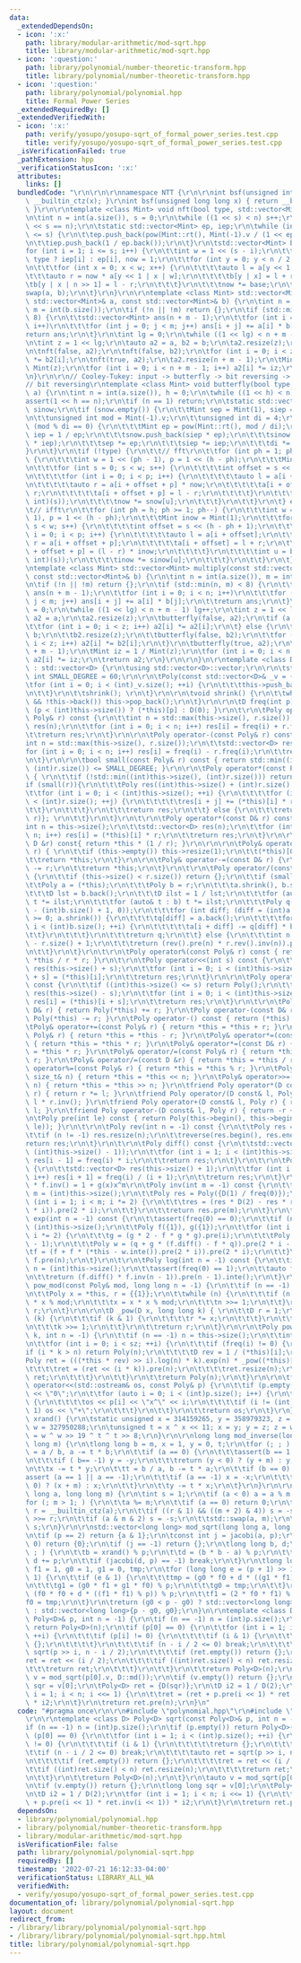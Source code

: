 ```yaml
---
data:
  _extendedDependsOn:
  - icon: ':x:'
    path: library/modular-arithmetic/mod-sqrt.hpp
    title: library/modular-arithmetic/mod-sqrt.hpp
  - icon: ':question:'
    path: library/polynomial/number-theoretic-transform.hpp
    title: library/polynomial/number-theoretic-transform.hpp
  - icon: ':question:'
    path: library/polynomial/polynomial.hpp
    title: Formal Power Series
  _extendedRequiredBy: []
  _extendedVerifiedWith:
  - icon: ':x:'
    path: verify/yosupo/yosupo-sqrt_of_formal_power_series.test.cpp
    title: verify/yosupo/yosupo-sqrt_of_formal_power_series.test.cpp
  _isVerificationFailed: true
  _pathExtension: hpp
  _verificationStatusIcon: ':x:'
  attributes:
    links: []
  bundledCode: "\r\n\r\n\r\nnamespace NTT {\r\n\r\nint bsf(unsigned int x) { return\
    \ __builtin_ctz(x); }\r\nint bsf(unsigned long long x) { return __builtin_ctzll(x);\
    \ }\r\n\r\ntemplate <class Mint> void nft(bool type, std::vector<Mint>& a) {\r\
    \n\tint n = int(a.size()), s = 0;\r\n\twhile ((1 << s) < n) s++;\r\n\tassert(1\
    \ << s == n);\r\n\tstatic std::vector<Mint> ep, iep;\r\n\twhile (int(ep.size())\
    \ <= s) {\r\n\t\tep.push_back(pow(Mint::rt(), Mint(-1).v / (1 << ep.size())));\r\
    \n\t\tiep.push_back(1 / ep.back());\r\n\t}\r\n\tstd::vector<Mint> b(n);\r\n\t\
    for (int i = 1; i <= s; i++) {\r\n\t\tint w = 1 << (s - i);\r\n\t\tMint base =\
    \ type ? iep[i] : ep[i], now = 1;\r\n\t\tfor (int y = 0; y < n / 2; y += w) {\r\
    \n\t\t\tfor (int x = 0; x < w; x++) {\r\n\t\t\t\tauto l = a[y << 1 | x];\r\n\t\
    \t\t\tauto r = now * a[y << 1 | x | w];\r\n\t\t\t\tb[y | x] = l + r;\r\n\t\t\t\
    \tb[y | x | n >> 1] = l - r;\r\n\t\t\t}\r\n\t\t\tnow *= base;\r\n\t\t}\r\n\t\t\
    swap(a, b);\r\n\t}\r\n}\r\n\r\ntemplate <class Mint> std::vector<Mint> multiply_nft(const\
    \ std::vector<Mint>& a, const std::vector<Mint>& b) {\r\n\tint n = int(a.size()),\
    \ m = int(b.size());\r\n\tif (!n || !m) return {};\r\n\tif (std::min(n, m) <=\
    \ 8) {\r\n\t\tstd::vector<Mint> ans(n + m - 1);\r\n\t\tfor (int i = 0; i < n;\
    \ i++)\r\n\t\t\tfor (int j = 0; j < m; j++) ans[i + j] += a[i] * b[j];\r\n\t\t\
    return ans;\r\n\t}\r\n\tint lg = 0;\r\n\twhile ((1 << lg) < n + m - 1) lg++;\r\
    \n\tint z = 1 << lg;\r\n\tauto a2 = a, b2 = b;\r\n\ta2.resize(z);\r\n\tb2.resize(z);\r\
    \n\tnft(false, a2);\r\n\tnft(false, b2);\r\n\tfor (int i = 0; i < z; i++) a2[i]\
    \ *= b2[i];\r\n\tnft(true, a2);\r\n\ta2.resize(n + m - 1);\r\n\tMint iz = 1 /\
    \ Mint(z);\r\n\tfor (int i = 0; i < n + m - 1; i++) a2[i] *= iz;\r\n\treturn a2;\r\
    \n}\r\n\r\n// Cooley-Tukey: input -> butterfly -> bit reversing -> output \r\n\
    // bit reversing\r\ntemplate <class Mint> void butterfly(bool type, std::vector<Mint>&\
    \ a) {\r\n\tint n = int(a.size()), h = 0;\r\n\twhile ((1 << h) < n) h++;\r\n\t\
    assert(1 << h == n);\r\n\tif (n == 1) return;\r\n\tstatic std::vector<Mint> snow,\
    \ sinow;\r\n\tif (snow.empty()) {\r\n\t\tMint sep = Mint(1), siep = Mint(1);\r\
    \n\t\tunsigned int mod = Mint(-1).v;\r\n\t\tunsigned int di = 4;\r\n\t\twhile\
    \ (mod % di == 0) {\r\n\t\t\tMint ep = pow(Mint::rt(), mod / di);\r\n\t\t\tMint\
    \ iep = 1 / ep;\r\n\t\t\tsnow.push_back(siep * ep);\r\n\t\t\tsinow.push_back(sep\
    \ * iep);\r\n\t\t\tsep *= ep;\r\n\t\t\tsiep *= iep;\r\n\t\t\tdi *= 2;\r\n\t\t\
    }\r\n\t}\r\n\tif (!type) {\r\n\t\t// fft\r\n\t\tfor (int ph = 1; ph <= h; ph++)\
    \ {\r\n\t\t\tint w = 1 << (ph - 1), p = 1 << (h - ph);\r\n\t\t\tMint now = Mint(1);\r\
    \n\t\t\tfor (int s = 0; s < w; s++) {\r\n\t\t\t\tint offset = s << (h - ph + 1);\r\
    \n\t\t\t\tfor (int i = 0; i < p; i++) {\r\n\t\t\t\t\tauto l = a[i + offset];\r\
    \n\t\t\t\t\tauto r = a[i + offset + p] * now;\r\n\t\t\t\t\ta[i + offset] = l +\
    \ r;\r\n\t\t\t\t\ta[i + offset + p] = l - r;\r\n\t\t\t\t}\r\n\t\t\t\tint u = bsf(~(unsigned\
    \ int)(s));\r\n\t\t\t\tnow *= snow[u];\r\n\t\t\t}\r\n\t\t}\r\n\t} else {\r\n\t\
    \t// ifft\r\n\t\tfor (int ph = h; ph >= 1; ph--) {\r\n\t\t\tint w = 1 << (ph -\
    \ 1), p = 1 << (h - ph);\r\n\t\t\tMint inow = Mint(1);\r\n\t\t\tfor (int s = 0;\
    \ s < w; s++) {\r\n\t\t\t\tint offset = s << (h - ph + 1);\r\n\t\t\t\tfor (int\
    \ i = 0; i < p; i++) {\r\n\t\t\t\t\tauto l = a[i + offset];\r\n\t\t\t\t\tauto\
    \ r = a[i + offset + p];\r\n\t\t\t\t\ta[i + offset] = l + r;\r\n\t\t\t\t\ta[i\
    \ + offset + p] = (l - r) * inow;\r\n\t\t\t\t}\r\n\t\t\t\tint u = bsf(~(unsigned\
    \ int)(s));\r\n\t\t\t\tinow *= sinow[u];\r\n\t\t\t}\r\n\t\t}\r\n\t}\r\n}\r\n\r\
    \ntemplate <class Mint> std::vector<Mint> multiply(const std::vector<Mint>& a,\
    \ const std::vector<Mint>& b) {\r\n\tint n = int(a.size()), m = int(b.size());\r\
    \n\tif (!n || !m) return {};\r\n\tif (std::min(n, m) < 8) {\r\n\t\tstd::vector<Mint>\
    \ ans(n + m - 1);\r\n\t\tfor (int i = 0; i < n; i++)\r\n\t\t\tfor (int j = 0;\
    \ j < m; j++) ans[i + j] += a[i] * b[j];\r\n\t\treturn ans;\r\n\t}\r\n\tint lg\
    \ = 0;\r\n\twhile ((1 << lg) < n + m - 1) lg++;\r\n\tint z = 1 << lg;\r\n\tauto\
    \ a2 = a;\r\n\ta2.resize(z);\r\n\tbutterfly(false, a2);\r\n\tif (a == b) {\r\n\
    \t\tfor (int i = 0; i < z; i++) a2[i] *= a2[i];\r\n\t} else {\r\n\t\tauto b2 =\
    \ b;\r\n\t\tb2.resize(z);\r\n\t\tbutterfly(false, b2);\r\n\t\tfor (int i = 0;\
    \ i < z; i++) a2[i] *= b2[i];\r\n\t}\r\n\tbutterfly(true, a2);\r\n\ta2.resize(n\
    \ + m - 1);\r\n\tMint iz = 1 / Mint(z);\r\n\tfor (int i = 0; i < n + m - 1; i++)\
    \ a2[i] *= iz;\r\n\treturn a2;\r\n}\r\n\r\n}\n\r\ntemplate <class D> struct Poly\
    \ : std::vector<D> {\r\n\tusing std::vector<D>::vector;\r\n\r\n\tstatic const\
    \ int SMALL_DEGREE = 60;\r\n\r\n\tPoly(const std::vector<D>& _v = {}) { \r\n\t\
    \tfor (int i = 0; i < (int)_v.size(); ++i) {\r\n\t\t\tthis->push_back(_v[i]);\r\
    \n\t\t}\r\n\t\tshrink(); \r\n\t}\r\n\r\n\tvoid shrink() {\r\n\t\twhile (this->size()\
    \ && !this->back()) this->pop_back();\r\n\t}\r\n\r\n\tD freq(int p) const { return\
    \ (p < (int)this->size()) ? (*this)[p] : D(0); }\r\n\t\r\n\tPoly operator+(const\
    \ Poly& r) const {\r\n\t\tint n = std::max(this->size(), r.size());\r\n\t\tstd::vector<D>\
    \ res(n);\r\n\t\tfor (int i = 0; i < n; i++) res[i] = freq(i) + r.freq(i);\r\n\
    \t\treturn res;\r\n\t}\r\n\r\n\tPoly operator-(const Poly& r) const {\r\n\t\t\
    int n = std::max(this->size(), r.size());\r\n\t\tstd::vector<D> res(n);\r\n\t\t\
    for (int i = 0; i < n; i++) res[i] = freq(i) - r.freq(i);\r\n\t\treturn res;\r\
    \n\t}\r\n\r\n\tbool small(const Poly& r) const { return std::min((int)this->size(),\
    \ (int)r.size()) <= SMALL_DEGREE; }\r\n\r\n\tPoly operator*(const Poly& r) const\
    \ { \r\n\t\tif (!std::min((int)this->size(), (int)r.size())) return {};\r\n\t\t\
    if (small(r)){\r\n\t\t\tPoly res((int)this->size() + (int)r.size() - 1);\r\n\t\
    \t\tfor (int i = 0; i < (int)this->size(); ++i) {\r\n\t\t\t\tfor (int j = 0; j\
    \ < (int)r.size(); ++j) {\r\n\t\t\t\t\tres[i + j] += (*this)[i] * r[j];\r\n\t\t\
    \t\t}\r\n\t\t\t}\r\n\t\t\treturn res;\r\n\t\t} else {\r\n\t\t\treturn {NTT::multiply((*this),\
    \ r)}; \r\n\t\t}\r\n\t}\r\n\t\r\n\tPoly operator*(const D& r) const {\r\n\t\t\
    int n = this->size();\r\n\t\tstd::vector<D> res(n);\r\n\t\tfor (int i = 0; i <\
    \ n; i++) res[i] = (*this)[i] * r;\r\n\t\treturn res;\r\n\t}\r\n\r\n\tPoly operator/(const\
    \ D &r) const{ return *this * (1 / r); }\r\n\r\n\r\n\tPoly& operator+=(const D&\
    \ r) { \r\n\t\tif (this->empty()) this->resize(1);\r\n\t\t(*this)[0] += r;\r\n\
    \t\treturn *this;\r\n\t}\r\n\r\n\tPoly& operator-=(const D& r) {\r\n\t\t(*this)[0]\
    \ -= r;\r\n\t\treturn *this;\r\n\t}\r\n\t\r\n\tPoly operator/(const Poly& r) const\
    \ {\r\n\t\tif (this->size() < r.size()) return {};\r\n\t\tif (small(r)) {\r\n\t\
    \t\tPoly a = (*this);\r\n\t\t\tPoly b = r;\r\n\t\t\ta.shrink(), b.shrink();\r\n\
    \t\t\tD lst = b.back();\r\n\t\t\tD ilst = 1 / lst;\r\n\t\t\tfor (auto& t : a)\
    \ t *= ilst;\r\n\t\t\tfor (auto& t : b) t *= ilst;\r\n\t\t\tPoly q(std::max((int)a.size()\
    \ - (int)b.size() + 1, 0));\r\n\t\t\tfor (int diff; (diff = (int)a.size() - (int)b.size())\
    \ >= 0; a.shrink()) {\r\n\t\t\t\tq[diff] = a.back();\r\n\t\t\t\tfor (int i = 0;\
    \ i < (int)b.size(); ++i) {\r\n\t\t\t\t\ta[i + diff] -= q[diff] * b[i];\r\n\t\t\
    \t\t}\r\n\t\t\t}\r\n\t\t\treturn q;\r\n\t\t} else {\r\n\t\t\tint n = (int)this->size()\
    \ - r.size() + 1;\r\n\t\t\treturn (rev().pre(n) * r.rev().inv(n)).pre(n).rev(n);\r\
    \n\t\t}\r\n\t}\r\n\t\r\n\tPoly operator%(const Poly& r) const { return *this -\
    \ *this / r * r; }\r\n\t\r\n\tPoly operator<<(int s) const {\r\n\t\tstd::vector<D>\
    \ res(this->size() + s);\r\n\t\tfor (int i = 0; i < (int)this->size(); i++) res[i\
    \ + s] = (*this)[i];\r\n\t\treturn res;\r\n\t}\r\n\r\n\tPoly operator>>(int s)\
    \ const {\r\n\t\tif ((int)this->size() <= s) return Poly();\r\n\t\tstd::vector<D>\
    \ res(this->size() - s);\r\n\t\tfor (int i = 0; i < (int)this->size() - s; i++)\
    \ res[i] = (*this)[i + s];\r\n\t\treturn res;\r\n\t}\r\n\t\r\n\tPoly operator+(const\
    \ D& r) { return Poly(*this) += r; }\r\n\tPoly operator-(const D& r) { return\
    \ Poly(*this) -= r; }\r\n\tPoly operator-() const { return (*this) * -1; } \r\n\
    \tPoly& operator+=(const Poly& r) { return *this = *this + r; }\r\n\tPoly& operator-=(const\
    \ Poly& r) { return *this = *this - r; }\r\n\tPoly& operator*=(const Poly& r)\
    \ { return *this = *this * r; }\r\n\tPoly& operator*=(const D& r) { return *this\
    \ = *this * r; }\r\n\tPoly& operator/=(const Poly& r) { return *this = *this /\
    \ r; }\r\n\tPoly& operator/=(const D &r) { return *this = *this / r; }\r\n\tPoly&\
    \ operator%=(const Poly& r) { return *this = *this % r; }\r\n\tPoly& operator<<=(const\
    \ size_t& n) { return *this = *this << n; }\r\n\tPoly& operator>>=(const size_t&\
    \ n) { return *this = *this >> n; }\r\n\tfriend Poly operator*(D const& l, Poly\
    \ r) { return r *= l; }\r\n\tfriend Poly operator/(D const& l, Poly r) { return\
    \ l * r.inv(); }\r\n\tfriend Poly operator+(D const& l, Poly r) { return r +=\
    \ l; }\r\n\tfriend Poly operator-(D const& l, Poly r) { return -r + l; }\r\n\r\
    \n\tPoly pre(int le) const { return Poly(this->begin(), this->begin() + std::min((int)this->size(),\
    \ le)); }\r\n\t\r\n\tPoly rev(int n = -1) const {\r\n\t\tPoly res = *this;\r\n\
    \t\tif (n != -1) res.resize(n);\r\n\t\treverse(res.begin(), res.end());\r\n\t\t\
    return res;\r\n\t}\r\n\t\r\n\tPoly diff() const {\r\n\t\tstd::vector<D> res(std::max(0,\
    \ (int)this->size() - 1));\r\n\t\tfor (int i = 1; i < (int)this->size(); i++)\
    \ res[i - 1] = freq(i) * i;\r\n\t\treturn res;\r\n\t}\r\n\t\r\n\tPoly inte() const\
    \ {\r\n\t\tstd::vector<D> res(this->size() + 1);\r\n\t\tfor (int i = 0; i < (int)this->size();\
    \ i++) res[i + 1] = freq(i) / (i + 1);\r\n\t\treturn res;\r\n\t}\r\n\r\n\t// f\
    \ * f.inv() = 1 + g(x)x^m\r\n\tPoly inv(int m = -1) const {\r\n\t\tif (m == -1)\
    \ m = (int)this->size();\r\n\t\tPoly res = Poly({D(1) / freq(0)});\r\n\t\tfor\
    \ (int i = 1; i < m; i *= 2) {\r\n\t\t\tres = (res * D(2) - res * res * pre(2\
    \ * i)).pre(2 * i);\r\n\t\t}\r\n\t\treturn res.pre(m);\r\n\t}\r\n\t\r\n\tPoly\
    \ exp(int n = -1) const {\r\n\t\tassert(freq(0) == 0);\r\n\t\tif (n == -1) n =\
    \ (int)this->size();\r\n\t\tPoly f({1}), g({1});\r\n\t\tfor (int i = 1; i < n;\
    \ i *= 2) {\r\n\t\t\tg = (g * 2 - f * g * g).pre(i);\r\n\t\t\tPoly q = diff().pre(i\
    \ - 1);\r\n\t\t\tPoly w = (q + g * (f.diff() - f * q)).pre(2 * i - 1);\r\n\t\t\
    \tf = (f + f * (*this - w.inte()).pre(2 * i)).pre(2 * i);\r\n\t\t}\r\n\t\treturn\
    \ f.pre(n);\r\n\t}\r\n\t\r\n\tPoly log(int n = -1) const {\r\n\t\tif (n == -1)\
    \ n = (int)this->size();\r\n\t\tassert(freq(0) == 1);\r\n\t\tauto f = pre(n);\r\
    \n\t\treturn (f.diff() * f.inv(n - 1)).pre(n - 1).inte();\r\n\t}\r\n\r\n\tPoly\
    \ pow_mod(const Poly& mod, long long n = -1) {\r\n\t\tif (n == -1) n = this->size();\r\
    \n\t\tPoly x = *this, r = {{1}};\r\n\t\twhile (n) {\r\n\t\t\tif (n & 1) r = r\
    \ * x % mod;\r\n\t\t\tx = x * x % mod;\r\n\t\t\tn >>= 1;\r\n\t\t}\r\n\t\treturn\
    \ r;\r\n\t}\r\n\r\n\tD _pow(D x, long long k) { \r\n\t\tD r = 1;\r\n\t\twhile\
    \ (k) {\r\n\t\t\tif (k & 1) {\r\n\t\t\t\tr *= x;\r\n\t\t\t}\r\n\t\t\tx *= x;\r\
    \n\t\t\tk >>= 1;\r\n\t\t}\r\n\t\treturn r;\r\n\t}\r\n\r\n\tPoly pow(long long\
    \ k, int n = -1) {\r\n\t\tif (n == -1) n = this->size();\r\n\t\tint sz = (int)this->size();\r\
    \n\t\tfor (int i = 0; i < sz; ++i) {\r\n\t\t\tif (freq(i) != 0) {\r\n\t\t\t\t\
    if (i * k > n) return Poly(n);\r\n\t\t\t\tD rev = 1 / (*this)[i];\r\n\t\t\t\t\
    Poly ret = (((*this * rev) >> i).log(n) * k).exp(n) * _pow((*this)[i], k);\r\n\
    \t\t\t\tret = (ret << (i * k)).pre(n);\r\n\t\t\t\tret.resize(n);\r\n\t\t\t\treturn\
    \ ret;\r\n\t\t\t}\r\n\t\t}\r\n\t\treturn Poly(n);\r\n\t}\r\n\r\n\tfriend std::ostream&\
    \ operator<<(std::ostream& os, const Poly& p) {\r\n\t\tif (p.empty()) return os\
    \ << \"0\";\r\n\t\tfor (auto i = 0; i < (int)p.size(); i++) {\r\n\t\t\tif (p[i])\
    \ {\r\n\t\t\t\tos << p[i] << \"x^\" << i;\r\n\t\t\t\tif (i != (int)p.size() -\
    \ 1) os << \"+\";\r\n\t\t\t}\r\n\t\t}\r\n\t\treturn os;\r\n\t}\r\n};\n\r\nunsigned\
    \ xrand() {\r\n\tstatic unsigned x = 314159265, y = 358979323, z = 846264338,\
    \ w = 327950288;\r\n\tunsigned t = x ^ x << 11; x = y; y = z; z = w; return w\
    \ = w ^ w >> 19 ^ t ^ t >> 8;\r\n}\r\n\r\nlong long mod_inverse(long long a, long\
    \ long m) {\r\n\tlong long b = m, x = 1, y = 0, t;\r\n\tfor (; ; ) {\r\n\t\tt\
    \ = a / b, a -= t * b;\r\n\t\tif (a == 0) {\r\n\t\t\tassert(b == 1 || b == -1);\r\
    \n\t\t\tif ( b== -1) y = -y;\r\n\t\t\treturn (y < 0) ? (y + m) : y;\r\n\t\t}\r\
    \n\t\tx -= t * y;\r\n\t\tt = b / a, b -= t * a;\r\n\t\tif (b == 0) {\r\n\t\t\t\
    assert (a == 1 || a == -1);\r\n\t\t\tif (a == -1) x = -x;\r\n\t\t\treturn (x <\
    \ 0) ? (x + m) : x;\r\n\t\t}\r\n\t\ty -= t * x;\r\n\t}\r\n}\r\n\r\nint jacobi(long\
    \ long a, long long m) {\r\n\tint s = 1;\r\n\tif (a < 0) a = a % m + m;\r\n\t\
    for (; m > 1; ) {\r\n\t\ta %= m;\r\n\t\tif (a == 0) return 0;\r\n\t\tconst int\
    \ r = __builtin_ctz(a);\r\n\t\tif ((r & 1) && ((m + 2) & 4)) s = -s;\r\n\t\ta\
    \ >>= r;\r\n\t\tif (a & m & 2) s = -s;\r\n\t\tstd::swap(a, m);\r\n\t}\r\n\treturn\
    \ s;\r\n}\r\n\r\nstd::vector<long long> mod_sqrt(long long a, long long p) {\r\
    \n\tif (p == 2) return {a & 1};\r\n\tconst int j = jacobi(a, p);\r\n\tif (j ==\
    \ 0) return {0};\r\n\tif (j == -1) return {};\r\n\tlong long b, d;\r\n\tfor (;\
    \ ; ) {\r\n\t\tb = xrand() % p;\r\n\t\td = (b * b - a) % p;\r\n\t\tif (d < 0)\
    \ d += p;\r\n\t\tif (jacobi(d, p) == -1) break;\r\n\t}\r\n\tlong long f0 = b,\
    \ f1 = 1, g0 = 1, g1 = 0, tmp;\r\n\tfor (long long e = (p + 1) >> 1; e; e >>=\
    \ 1) {\r\n\t\tif (e & 1) {\r\n\t\t\ttmp = (g0 * f0 + d * ((g1 * f1) % p)) % p;\r\
    \n\t\t\tg1 = (g0 * f1 + g1 * f0) % p;\r\n\t\t\tg0 = tmp;\r\n\t\t}\r\n\t\ttmp =\
    \ (f0 * f0 + d * ((f1 * f1) % p)) % p;\r\n\t\tf1 = (2 * f0 * f1) % p;\r\n\t\t\
    f0 = tmp;\r\n\t}\r\n\treturn (g0 < p - g0) ? std::vector<long long>{g0, p - g0}\
    \ : std::vector<long long>{p - g0, g0};\r\n}\n\r\ntemplate <class D> Poly<D> sqrt(const\
    \ Poly<D>& p, int n = -1) {\r\n\tif (n == -1) n = (int)p.size();\r\n\tif (p.empty())\
    \ return Poly<D>(n);\r\n\tif (p[0] == 0) {\r\n\t\tfor (int i = 1; i < (int)p.size();\
    \ ++i) {\r\n\t\t\tif (p[i] != 0) {\r\n\t\t\t\tif (i & 1) {\r\n\t\t\t\t\treturn\
    \ {};\r\n\t\t\t\t}\r\n\t\t\t\tif (n - i / 2 <= 0) break;\r\n\t\t\t\tauto ret =\
    \ sqrt(p >> i, n - i / 2);\r\n\t\t\t\tif (ret.empty()) return {};\r\n\t\t\t\t\
    ret = ret << (i / 2);\r\n\t\t\t\tif ((int)ret.size() < n) ret.resize(n);\r\n\t\
    \t\t\treturn ret;\r\n\t\t\t}\r\n\t\t}\r\n\t\treturn Poly<D>(n);\r\n\t}\r\n\tauto\
    \ v = mod_sqrt(p[0].v, D::md());\r\n\tif (v.empty()) return {};\r\n\tlong long\
    \ sqr = v[0];\r\n\tPoly<D> ret = {D(sqr)};\r\n\tD i2 = 1 / D(2);\r\n\tfor (int\
    \ i = 1; i < n; i <<= 1) {\r\n\t\tret = (ret + p.pre(i << 1) * ret.inv(i << 1))\
    \ * i2;\r\n\t}\r\n\treturn ret.pre(n);\r\n}\n"
  code: "#pragma once\r\n\r\n#include \"polynomial.hpp\"\r\n#include \"../modular-arithmetic/mod-sqrt.hpp\"\
    \r\n\r\ntemplate <class D> Poly<D> sqrt(const Poly<D>& p, int n = -1) {\r\n\t\
    if (n == -1) n = (int)p.size();\r\n\tif (p.empty()) return Poly<D>(n);\r\n\tif\
    \ (p[0] == 0) {\r\n\t\tfor (int i = 1; i < (int)p.size(); ++i) {\r\n\t\t\tif (p[i]\
    \ != 0) {\r\n\t\t\t\tif (i & 1) {\r\n\t\t\t\t\treturn {};\r\n\t\t\t\t}\r\n\t\t\
    \t\tif (n - i / 2 <= 0) break;\r\n\t\t\t\tauto ret = sqrt(p >> i, n - i / 2);\r\
    \n\t\t\t\tif (ret.empty()) return {};\r\n\t\t\t\tret = ret << (i / 2);\r\n\t\t\
    \t\tif ((int)ret.size() < n) ret.resize(n);\r\n\t\t\t\treturn ret;\r\n\t\t\t}\r\
    \n\t\t}\r\n\t\treturn Poly<D>(n);\r\n\t}\r\n\tauto v = mod_sqrt(p[0].v, D::md());\r\
    \n\tif (v.empty()) return {};\r\n\tlong long sqr = v[0];\r\n\tPoly<D> ret = {D(sqr)};\r\
    \n\tD i2 = 1 / D(2);\r\n\tfor (int i = 1; i < n; i <<= 1) {\r\n\t\tret = (ret\
    \ + p.pre(i << 1) * ret.inv(i << 1)) * i2;\r\n\t}\r\n\treturn ret.pre(n);\r\n}"
  dependsOn:
  - library/polynomial/polynomial.hpp
  - library/polynomial/number-theoretic-transform.hpp
  - library/modular-arithmetic/mod-sqrt.hpp
  isVerificationFile: false
  path: library/polynomial/polynomial-sqrt.hpp
  requiredBy: []
  timestamp: '2022-07-21 16:12:33-04:00'
  verificationStatus: LIBRARY_ALL_WA
  verifiedWith:
  - verify/yosupo/yosupo-sqrt_of_formal_power_series.test.cpp
documentation_of: library/polynomial/polynomial-sqrt.hpp
layout: document
redirect_from:
- /library/library/polynomial/polynomial-sqrt.hpp
- /library/library/polynomial/polynomial-sqrt.hpp.html
title: library/polynomial/polynomial-sqrt.hpp
---
```

